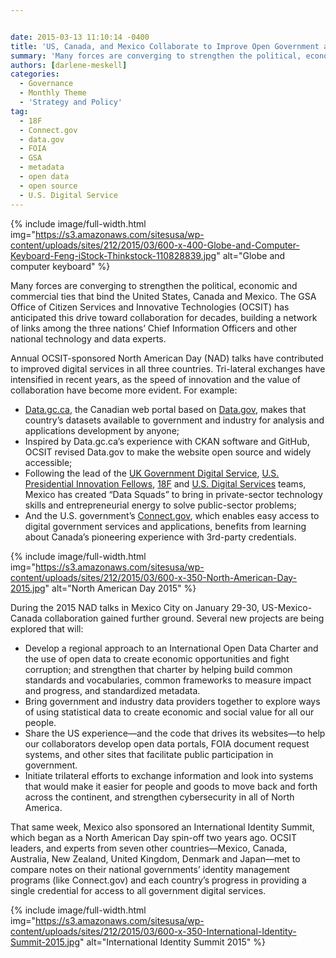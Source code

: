 ```yaml
---


date: 2015-03-13 11:10:14 -0400
title: 'US, Canada, and Mexico Collaborate to Improve Open Government and Digital Services'
summary: 'Many forces are converging to strengthen the political, economic and commercial ties that bind the United States, Canada and Mexico. The GSA Office of Citizen Services and Innovative Technologies (OCSIT) has anticipated this drive toward collaboration for decades, building a network of links among the three nations&rsquo; Chief Information Officers and other national technology and'
authors: [darlene-meskell]
categories:
  - Governance
  - Monthly Theme
  - 'Strategy and Policy'
tag:
  - 18F
  - Connect.gov
  - data.gov
  - FOIA
  - GSA
  - metadata
  - open data
  - open source
  - U.S. Digital Service
---
```



{% include image/full-width.html img="https://s3.amazonaws.com/sitesusa/wp-content/uploads/sites/212/2015/03/600-x-400-Globe-and-Computer-Keyboard-Feng-iStock-Thinkstock-110828839.jpg" alt="Globe and computer keyboard" %} 

Many forces are converging to strengthen the political, economic and commercial ties that bind the United States, Canada and Mexico. The GSA Office of Citizen Services and Innovative Technologies (OCSIT) has anticipated this drive toward collaboration for decades, building a network of links among the three nations’ Chief Information Officers and other national technology and data experts.

Annual OCSIT-sponsored North American Day (NAD) talks have contributed to improved digital services in all three countries. Tri-lateral exchanges have intensified in recent years, as the speed of innovation and the value of collaboration have become more evident. For example:

  * [Data.gc.ca](http://open.canada.ca/en), the Canadian web portal based on [Data.gov](http://www.data.gov/), makes that country’s  datasets available to government and industry for analysis and applications development by anyone;
  * Inspired by Data.gc.ca’s  experience with CKAN software and GitHub, OCSIT revised Data.gov to make the website open source and widely accessible;
  * Following the lead of the [UK Government Digital Service](https://gds.blog.gov.uk/about/), [U.S. Presidential Innovation Fellows](https://www.whitehouse.gov/innovationfellows), [18F](https://18f.gsa.gov/) and [U.S. Digital Services](http://www.whitehouse.gov/digital/united-states-digital-service) teams, Mexico has created “Data Squads” to bring in private-sector technology skills and entrepreneurial energy to solve public-sector problems;
  * And the U.S. government’s  [Connect.gov](https://www.connect.gov/), which enables easy access to digital government services and applications, benefits from learning about Canada’s  pioneering experience with 3rd-party credentials.


{% include image/full-width.html img="https://s3.amazonaws.com/sitesusa/wp-content/uploads/sites/212/2015/03/600-x-350-North-American-Day-2015.jpg" alt="North American Day 2015" %}

During the 2015 NAD talks in Mexico City on January 29-30, US-Mexico-Canada collaboration gained further ground. Several new projects are being explored that will:

  * Develop a regional approach to an International Open Data Charter and the use of open data to create economic opportunities and fight corruption; and strengthen that charter by helping build common standards and vocabularies, common frameworks to measure impact and progress, and standardized metadata.
  * Bring government and industry data providers together to explore ways of using statistical data to create economic and social value for all our people.
  * Share the US experience—and the code that drives its websites—to help our collaborators develop open data portals, FOIA document request systems, and other sites that facilitate public participation in government.
  * Initiate trilateral efforts to exchange information and look into systems that would make it easier for people and goods to move back and forth across the continent, and strengthen cybersecurity in all of North America.

That same week, Mexico also sponsored an International Identity Summit, which began as a North American Day spin-off two years ago. OCSIT leaders, and experts from seven other countries—Mexico, Canada, Australia, New Zealand, United Kingdom, Denmark and Japan—met to compare notes on their national governments’ identity management programs (like Connect.gov) and each country’s  progress in providing a single credential for access to all government digital services.


{% include image/full-width.html img="https://s3.amazonaws.com/sitesusa/wp-content/uploads/sites/212/2015/03/600-x-350-International-Identity-Summit-2015.jpg" alt="International Identity Summit 2015" %}